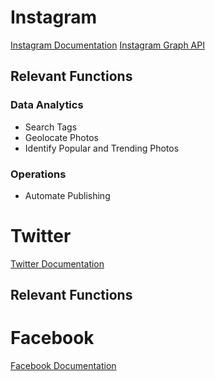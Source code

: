# Instagram
[Instagram Documentation](https://www.instagram.com/developer/)
[Instagram Graph API](https://developers.facebook.com/docs/instagram-api/overview/)
## Relevant Functions
### Data Analytics
- Search Tags
- Geolocate Photos
- Identify Popular and Trending Photos
### Operations
- Automate Publishing

# Twitter
[Twitter Documentation](https://developer.twitter.com/en/docs.html)
## Relevant Functions
# Facebook
[Facebook Documentation](https://developers.facebook.com/docs/)
